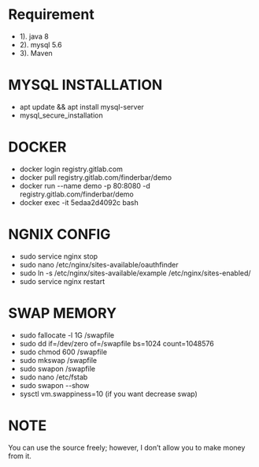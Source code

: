 # Requirement
- 1). java 8
- 2). mysql 5.6
- 3). Maven

# MYSQL INSTALLATION
- apt update && apt install mysql-server
- mysql_secure_installation

# DOCKER
 - docker login registry.gitlab.com
 - docker pull registry.gitlab.com/finderbar/demo
 - docker run --name demo -p 80:8080 -d registry.gitlab.com/finderbar/demo
 - docker exec -it 5edaa2d4092c bash

# NGNIX CONFIG
- sudo service nginx stop
- sudo nano /etc/nginx/sites-available/oauthfinder
- sudo ln -s /etc/nginx/sites-available/example /etc/nginx/sites-enabled/
- sudo service nginx restart

# SWAP MEMORY
- sudo fallocate -l 1G /swapfile
- sudo dd if=/dev/zero of=/swapfile bs=1024 count=1048576
- sudo chmod 600 /swapfile
- sudo mkswap /swapfile
- sudo swapon /swapfile
- sudo nano /etc/fstab
- sudo swapon --show
- sysctl vm.swappiness=10 (if you want decrease swap)


# NOTE
  You can use the source freely; however, I don’t allow you to make money from it.
